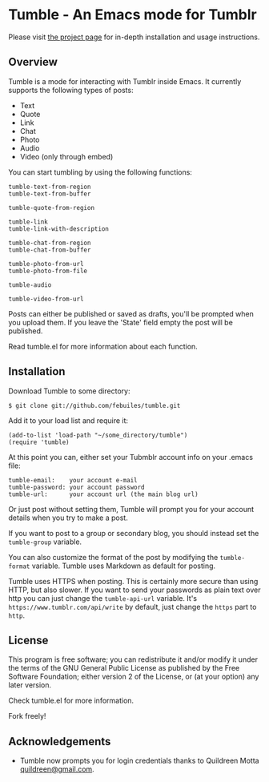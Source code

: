 Tumble - An Emacs mode for Tumblr
========================

Please visit [the project page](http://febuiles.github.com/tumble/) for in-depth installation and usage instructions.

Overview
--------

Tumble is a mode for interacting with Tumblr inside Emacs. It currently
supports the following types of posts:

* Text
* Quote
* Link
* Chat
* Photo
* Audio
* Video (only through embed)

You can start tumbling by using the following functions:

    tumble-text-from-region
    tumble-text-from-buffer

    tumble-quote-from-region

    tumble-link
    tumble-link-with-description

    tumble-chat-from-region
    tumble-chat-from-buffer

    tumble-photo-from-url
    tumble-photo-from-file

    tumble-audio

    tumble-video-from-url

Posts can either be published or saved as drafts, you'll be prompted
when you upload them. If you leave the 'State' field empty the post
will be published.

Read tumble.el for more information about each function.

Installation
------------
Download Tumble to some directory:

    $ git clone git://github.com/febuiles/tumble.git

Add it to your load list and require it:

    (add-to-list 'load-path "~/some_directory/tumble")
    (require 'tumble)

At this point you can, either set your Tubmblr account info on your
.emacs file:

    tumble-email:    your account e-mail
    tumble-password: your account password
    tumble-url:      your account url (the main blog url)

Or just post without setting them, Tumble will prompt you for your
account details when you try to make a post.

If you want to post to a group or secondary blog, you should instead
set the `tumble-group` variable.

You can also customize the format of the post by modifying the
`tumble-format` variable. Tumble uses Markdown as default for posting.

Tumble uses HTTPS when posting. This is certainly more secure than
using HTTP, but also slower. If you want to send your passwords as
plain text over http you can just change the `tumble-api-url`
variable. It's `https://www.tumblr.com/api/write` by default, just
change the `https` part to `http`.


License
-------

This program is free software; you can redistribute it and/or modify it under
the terms of the GNU General Public License as published by the Free Software
Foundation; either version 2 of the License, or (at your option) any later
version.

Check tumble.el for more information.

Fork freely!


Acknowledgements
----------------

* Tumble now prompts you for login credentials thanks to
  Quildreen Motta <quildreen@gmail.com>.
